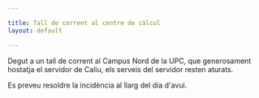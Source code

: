 ```yaml
---

title: Tall de corrent al centre de càlcul
layout: default

---
```


Degut a un tall de corrent al Campus Nord de la UPC, que generosament hostatja el servidor de Caliu,
els serveis del servidor resten aturats.

Es preveu resoldre la incidència al llarg del dia d'avui.
